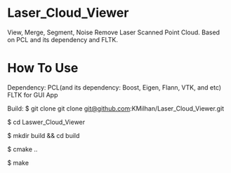 Laser_Cloud_Viewer
==================

View, Merge, Segment, Noise Remove Laser Scanned Point Cloud. Based on PCL and its dependency and FLTK.

How To Use
==========
Dependency:
PCL(and its dependency: Boost, Eigen, Flann, VTK, and etc)
FLTK for GUI App

Build:
  $ git clone git clone git@github.com:KMilhan/Laser_Cloud_Viewer.git

  $ cd Laswer_Cloud_Viewer

  $ mkdir build && cd build

  $ cmake ..

  $ make
